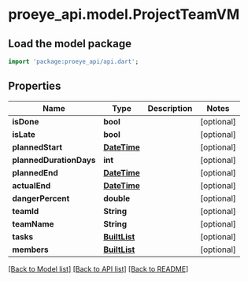 # proeye_api.model.ProjectTeamVM

## Load the model package
```dart
import 'package:proeye_api/api.dart';
```

## Properties
Name | Type | Description | Notes
------------ | ------------- | ------------- | -------------
**isDone** | **bool** |  | [optional] 
**isLate** | **bool** |  | [optional] 
**plannedStart** | [**DateTime**](DateTime.md) |  | [optional] 
**plannedDurationDays** | **int** |  | [optional] 
**plannedEnd** | [**DateTime**](DateTime.md) |  | [optional] 
**actualEnd** | [**DateTime**](DateTime.md) |  | [optional] 
**dangerPercent** | **double** |  | [optional] 
**teamId** | **String** |  | [optional] 
**teamName** | **String** |  | [optional] 
**tasks** | [**BuiltList<ProjectAbstractTaskVM>**](ProjectAbstractTaskVM.md) |  | [optional] 
**members** | [**BuiltList<UserViewModel>**](UserViewModel.md) |  | [optional] 

[[Back to Model list]](../README.md#documentation-for-models) [[Back to API list]](../README.md#documentation-for-api-endpoints) [[Back to README]](../README.md)


